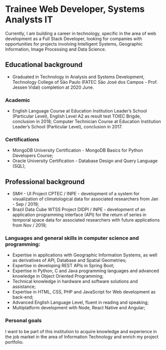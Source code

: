<!--
**AbnerErnaniADSFatec/AbnerErnaniADSFatec** is a ✨ _special_ ✨ repository because its `README.md` (this file) appears on your GitHub profile.

Here are some ideas to get you started:

- 🔭 I’m currently working on ...
- 🌱 I’m currently learning ...
- 👯 I’m looking to collaborate on ...
- 🤔 I’m looking for help with ...
- 💬 Ask me about ...
- 📫 How to reach me: ...
- 😄 Pronouns: ...
- ⚡ Fun fact: ...
-->


# Trainee Web Developer, Systems Analysts IT

Currently, I am building a career in technology, specific in the area of ​​web development as a Full Stack Developer, looking for companies with opportunities for projects involving Intelligent Systems, Geographic Information, Image Processing and Data Science.

## Educational background

- Graduated in Technology in Analysis and Systems Development, Technology College of São Paulo (FATEC São José dos Campos - Prof. Jessen Vidal) completion at 2020 June.

### Academic

- English Language Course at Education Institution Leader’s School (Particular Level), English Level A2 as result test TOIEC Brigde, conclusion in 2018;
Computer Technician Course at Education Institution Leader’s School (Particular Level), conclusion in 2017.

### Certifications

- MongoDB University Certification - MongoDB Basics for Python Developers Course;
- Oracle University Certification - Database Design and Query Language (SQL);

## Professional background

- SMH - UI Project CPTEC / INPE - development of a system for visualization of climatological data for associated researchers from Jan - Sep / 2019;
- Brazil Data Cube WTSS Project DIDPI / INPE - development of an application programming interface (API) for the return of series in temporal space data for associated researchers with future applications from Nov / 2019;

### Languages and general skills in computer science and programming:

- Expertise in applications with Geographic Information Systems, as well as derivatives of API, Database and Spatial Geometries;
- Expertise in developing REST APIs in Spring Boot;
- Expertise in Python, C and Java programming languages and advanced knowledge in Object Oriented Programming;
- Technical knowledge in hardware and software solutions and assistance;
- Expertise in HTML, CSS, PHP and JavaScript for Web development as back-end;
- Advanced English Language Level, fluent in reading and speaking;
- Multiplatform development with Node, React Native and Angular;

### Personal goals

I want to be part of this institution to acquire knowledge and experience in the job market in the area of Information Technology and enrich my project portfolio.

